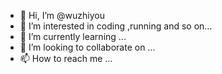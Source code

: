 - 👋 Hi, I’m @wuzhiyou
- 👀 I’m interested in coding ,running and so on…
- 🌱 I’m currently learning ...
- 💞️ I’m looking to collaborate on ...
- 📫 How to reach me ...

<!---
wuzhiyou/wuzhiyou is a ✨ special ✨ repository because its `README.md` (this file) appears on your GitHub profile.
You can click the Preview link to take a look at your changes.
--->
